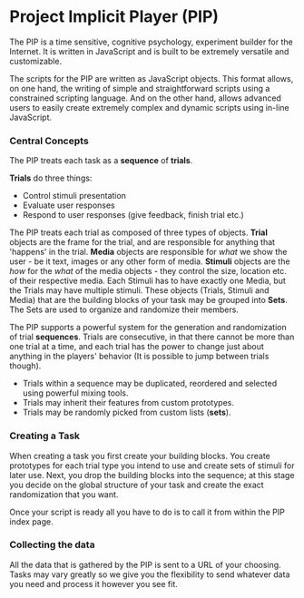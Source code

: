 # Project Implicit Player (PIP)

The PIP is a time sensitive, cognitive psychology, experiment builder for the Internet.
It is written in JavaScript and is built to be extremely versatile and customizable.

The scripts for the PIP are written as JavaScript objects.
This format allows, on one hand, the writing of simple and straightforward scripts using a constrained scripting language.
And on the other hand, allows advanced users to easily create extremely complex and dynamic scripts using in-line JavaScript.

### Central Concepts
The PIP treats each task as a **sequence** of **trials**.

**Trials** do three things:

* Control stimuli presentation
* Evaluate user responses
* Respond to user responses (give feedback, finish trial etc.)

The PIP treats each trial as composed of three types of objects. **Trial** objects are the frame for the trial, and are responsible for anything that 'happens' in the trial. **Media** objects are responsible for *what* we show the user - be it text, images or any other form of media. **Stimuli** objects are the *how* for the *what* of the media objects - they control the size, location etc. of their respective media. Each Stimuli has to have exactly one Media, but the Trials may have multiple stimuli.
These objects (Trials, Stimuli and Media) that are the building blocks of your task may be grouped into **Sets**. The Sets are used to organize and randomize their members.

The PIP supports a powerful system for the generation and randomization of trial **sequences**.
Trials are consecutive, in that there cannot be more than one trial at a time, and each trial has the power to change just about anything in the players' behavior (It is possible to jump between trials though).

* Trials within a sequence may be duplicated, reordered and selected using powerful mixing tools.
* Trials may inherit their features from custom prototypes.
* Trials may be randomly picked from custom lists (**sets**).


### Creating a Task

When creating a task you first create your building blocks. You create prototypes for each trial type you intend to use and create sets of stimuli for later use.
Next, you drop the building blocks into the sequence; at this stage you decide on the global structure of your task and create the exact randomization that you want.

Once your script is ready all you have to do is to call it from within the PIP index page.

### Collecting the data
All the data that is gathered by the PIP is sent to a URL of your choosing. Tasks may vary greatly so we give you the flexibility to send whatever data you need and process it however you see fit.